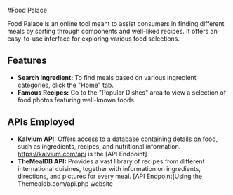 #Food Palace

Food Palace is an online tool meant to assist consumers in finding different meals by sorting through components and well-liked recipes. It offers an easy-to-use interface for exploring various food selections.


## Features

- **Search Ingredient:** To find meals based on various ingredient categories, click the "Home" tab.
- **Famous Recipes:** Go to the "Popular Dishes" area to view a selection of food photos featuring well-known foods.

## APIs Employed

- **Kalvium API:** Offers access to a database containing details on food, such as ingredients, recipes, and nutritional information. https://kalvium.com/api is the [API Endpoint]
- **TheMealDB API:** Provides a vast library of recipes from different international cuisines, together with information on ingredients, directions, and pictures for every meal. [API Endpoint]Using the Themealdb.com/api.php website





